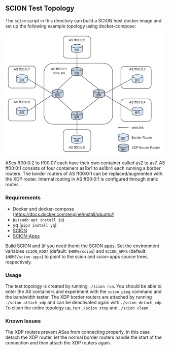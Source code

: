SCION Test Topology
-------------------
The `scion` script in this directory can build a SCION host docker image and set up the following
example topology using docker-compose:

![Topology](images/topology.png)

ASes ff00:0:2 to ff00:07 each have their own container called as2 to as7. AS ff00:0:1 consists of
four containers as1br1 to as1br4 each running a border routers. The border routers of AS ff00:0:1
can be replaced/augmented with the XDP router. Internal routing in AS ff00:0:1 is configured through
static routes.

### Requirements
- Docker and docker-compose (https://docs.docker.com/engine/install/ubuntu/)
- jq (`sudo apt install jq`)
- yq (`pip3 install yq`)
- [SCION](https://github.com/netsec-ethz/scion)
- [SCION-Apps](https://github.com/netsec-ethz/scion-apps)

Build SCION and (if you need them) the SCION apps. Set the environment variables `SCION_ROOT`
(default: `$HOME/scion`) and `SCION_APPS` (default: `$HOME/scion-apps`) to point to the scion and
scion-apps source trees, respectively.

### Usage
The test topology is created by running `./scion run`. You should be able to enter the AS containers
and experiment with the `scion ping` command and the bandwidth tester. The XDP border routers are
attached by running `./scion attach_xdp` and can be deactivated again with `./scion detach_xdp`.
To clean the entire topology up, run `./scion stop` and `./scion clean`.

### Known Issues
The XDP routers prevent ASes from connecting properly, in this case detach the XDP router, let the
normal border routers handle the start of the connection and then attach the XDP routers again.
